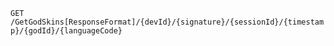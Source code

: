 `GET` `/GetGodSkins[ResponseFormat]/{devId}/{signature}/{sessionId}/{timestamp}/{godId}/{languageCode}`


